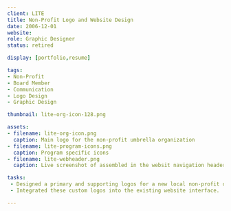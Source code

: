 ```yaml
---
client: LITE
title: Non-Profit Logo and Website Design
date: 2006-12-01
website:
role: Graphic Designer
status: retired

display: [portfolio,resume]

tags:
- Non-Profit
- Board Member
- Communication
- Logo Design
- Graphic Design

thumbnail: lite-org-icon-128.png

assets: 
- filename: lite-org-icon.png
  caption: Main logo for the non-profit umbrella organization
- filename: lite-program-icons.png
  caption: Program specific icons
- filename: lite-webheader.png
  caption: Live screenshot of assembled in the websit navigation header

tasks: 
 - Designed a primary and supporting logos for a new local non-profit organization and it's umbrella programs.
 - Integrated these custom logos into the existing website interface.

---
```

